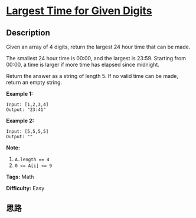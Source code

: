 # [Largest Time for Given Digits][title]

## Description

Given an array of 4 digits, return the largest 24 hour time that can be made.

The smallest 24 hour time is 00:00, and the largest is 23:59.  Starting from
00:00, a time is larger if more time has elapsed since midnight.

Return the answer as a string of length 5.  If no valid time can be made,
return an empty string.



**Example 1:**
            Input: [1,2,3,4]    Output: "23:41"    

**Example 2:**
            Input: [5,5,5,5]    Output: ""    



**Note:**

  1. `A.length == 4`
  2. `0 <= A[i] <= 9`


**Tags:** Math

**Difficulty:** Easy

## 思路

[title]: https://leetcode.com/problems/largest-time-for-given-digits
